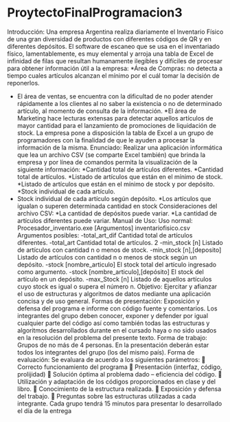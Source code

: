 # ProytectoFinalProgramacion3

Introducción:
Una empresa Argentina realiza diariamente el Inventario Físico de una gran diversidad de productos con
diferentes códigos de QR y en diferentes depósitos. El software de escaneo que se usa en el inventariado físico,
lamentablemente, es muy elemental y arroja una tabla de Excel de infinidad de filas que resultan humanamente
ilegibles y difíciles de procesar para obtener información útil a la empresa:
*Área de Compras: no detecta a tiempo cuales artículos alcanzan el mínimo por el cuál tomar la decisión de
reponerlos.
* El área de ventas, se encuentra con la dificultad de no poder atender rápidamente a los clientes al no saber
la existencia o no de determinado artículo, al momento de consulta de la información.
*El área de Marketing hace lecturas extensas para detectar aquellos artículos de mayor cantidad para el
lanzamiento de promociones de liquidación de stock.
La empresa pone a disposición la tabla de Excel a un grupo de programadores con la finalidad de que le
ayuden a procesar la información de la misma.
Enunciado:
Realizar una aplicación informática que lea un archivo CSV (se comparte Excel también) que brinda la
empresa y por línea de comandos permita la visualización de la siguiente información:
*Cantidad total de artículos diferentes.
*Cantidad total de artículos.
*Listado de artículos que están en el mínimo de stock.
*Listado de artículos que están en el mínimo de stock y por depósito.
*Stock individual de cada artículo.
* Stock individual de cada artículo según depósito.
*Los artículos que igualan o superen determinada cantidad en stock
Consideraciones del archivo CSV:
*La cantidad de depósitos puede variar.
*La cantidad de artículos diferentes puede variar.
Manual de Uso:
Uso normal:
Procesador_inventario.exe [Argumentos] inventariofisico.csv
Argumentos posibles:
-total_art_dif Cantidad total de artículos diferentes.
-total_art Cantidad total de artículos.
2
-min_stock [n] Listado de artículos con cantidad n o menos de stock.
-min_stock [n],[deposito] Listado de artículos con cantidad n o menos de stock según un depósito.
-stock [nombre_articulo] El stock total del artículo ingresado como argumento.
-stock [nombre_articulo],[depósito] El stock del artículo en un depósito.
-max_Stock [n] Listado de aquellos artículos cuyo stock es igual o supera el número n.
Objetivo: Ejercitar y afianzar el uso de estructuras y algoritmos de datos mediante una aplicación concisa y de uso
general.
Formas de presentación: Exposición y defensa del programa e informe con código fuente y comentarios. Los
integrantes del grupo deben conocer, exponer y defender por igual cualquier parte del
código así como también todas las estructuras y algoritmos desarrollados durante en el
cursado haya o no sido usados en la resolución del problema del presente texto. Forma de
trabajo: Grupos de no más de 4 personas. En la presentación deberán estar todos los
integrantes del grupo (los del mismo país).
Forma de evaluación: Se evaluara de acuerdo a los siguientes parámetros:
 Correcto funcionamiento del programa
 Presentación (interfaz, código, prolijidad)
 Solución óptima al problema dado – eficiencia del código.
 Utilización y adaptación de los códigos proporcionados en clase y del libro.
 Conocimiento de la estructura realizada.
 Exposición y defensa del trabajo.
 Preguntas sobre las estructuras utilizadas a cada integrante.
Cada grupo tendrá 15 minutos para presentar lo desarrollado el día de la entrega
